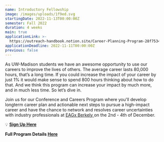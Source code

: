 ```yaml
---
name: Introductory Fellowship
image: /images/uploads/1f9ed.svg
startingDate: 2022-11-13T00:00:00Z
semester: Fall 2022
duration: 4 weeks
main: true
applicationLink: >-
  https://outreach-handbook.notion.site/Career-Planning-Program-28f7534cb6e947f0ad896726005215b0
applicationDeadline: 2022-11-11T00:00:00Z
previous: false
---
```

As UW-Madison students we have an awesome opportunity to use our careers to improve the lives of others. The average career lasts 80,000 hours, that’s a long time. If you could increase the impact of your career by just 1% it would make sense to spend 800 hours thinking about how to do that. And we think this program can increase your impact by much more, and in much less time. So let’s dive in.

Join us for our Conference and Careers Program where you'll develop longterm career plan and actionable next steps to pursue a high-impact career and have the chance to network and resolves career uncertainties with industry professionals at&nbsp;<a target="_blank" rel="noopener" href="https://www.eaglobal.org/events/eagxberkeley2022/">EAGx Berkely&nbsp;</a>on the 2nd - 4th of December.

💡&nbsp;**[Sign Up Here](https://docs.google.com/forms/d/e/1FAIpQLSdaHQ6KvJpROyyuztZnkVT69Ct1qIIEjEo_Y_qixzdiD0qZSA/viewform?usp=sf_link)**

**Full Program Details&nbsp;[Here](https://www.notion.so/outreach-handbook/Career-Planning-Program-28f7534cb6e947f0ad896726005215b0)**